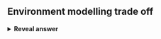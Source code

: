 ## Environment modelling trade off
<details>
<summary><b>Reveal answer</b></summary>
The more restrictive the environment, the easier the agent's task - but the less realistic it is
</details>
